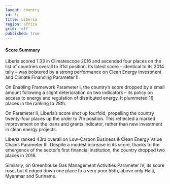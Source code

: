 ```yaml
---
layout: country
id: lr
title: Liberia
region: africa
grid: 'off'
published: true
---
```



#### Score Summary

Liberia scored 1.33 in Climatescope 2016 and ascended four places on the list of countries overall to 31st position. Its latest score – identical to its 2014 tally – was bolstered by a strong performance on Clean Energy Investment and Climate Financing Parameter II.

On Enabling Framework Parameter I, the country’s score dropped by a small amount following a slight deterioration on two indicators – its policy on access to energy and regulation of distributed energy. It plummeted 16 places in the ranking to 28th.

On Parameter II, Liberia’s score shot up fourfold, propelling the country twenty-four places up the order to 7th position. This reflected a marked improvement on the loans and grants indicator, rather than new investment in clean energy projects.

Liberia ranked 43rd overall on Low-Carbon Business & Clean Energy Value Chains Parameter III. Despite a modest increase in its score, thanks to the emergence of the sector’s first financial institution, the country dropped two places in 2016.

Similarly, on Greenhouse Gas Management Activities Parameter IV, its score rose, but it edged down one place to a very poor 55th, above only Haiti, Myanmar and Suriname.
